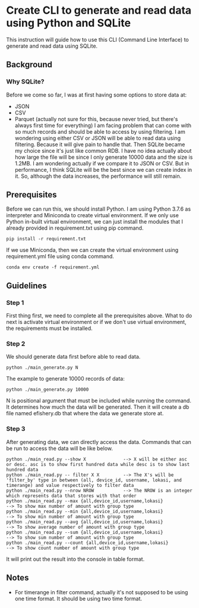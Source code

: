 # Create CLI to generate and read data using Python and SQLite

This instruction will guide how to use this CLI (Command Line Interface) to generate and read data using SQLite.

## Background

### Why SQLite?

Before we come so far, I was at first having some options to store data at:
* JSON
* CSV
* Parquet (actually not sure for this, because never tried, but there's always first time for everything)
I am facing problem that can come with so much records and should be able to access by using filtering. I am wondering using either CSV or JSON will be able to read data using filtering. Because it will give pain to handle that. Then SQLite became my choice since it's just like common RDB. I have no idea actually about how large the file will be since I only generate 10000 data and the size is 1.2MB. I am wondering actually if we compare it to JSON or CSV. But in performance, I think SQLite will be the best since we can create index in it. So, although the data increases, the performance will still remain.

## Prerequisites

Before we can run this, we should install Python. I am using Python 3.7.6 as interpreter and Miniconda to create virtual environment. If we only use Python in-built virtual environment, we can just install the modules that I already provided in requirement.txt using pip command.

```
pip install -r requirement.txt
```

If we use Miniconda, then we can create the virtual environment using requirement.yml file using conda command.

```
conda env create -f requirement.yml
```

## Guidelines

### Step 1

First thing first, we need to complete all the prerequisites above. What to do next is activate virtual environment or if we don't use virtual environment, the requirements must be installed.

### Step 2

We should generate data first before able to read data.

```
python ./main_generate.py N
```

The example to generate 10000 records of data:

```
python ./main_generate.py 10000
```

N is positional argument that must be included while running the command. It determines how much the data will be generated. Then it will create a db file named efishery.db that where the data we generate store at.

### Step 3

After generating data, we can directly access the data. Commands that can be run to access the data will be like below.

```
python ./main_read.py --show X              --> X will be either asc or desc. asc is to show first hundred data while desc is to show last hundred data
python ./main_read.py -- filter X X         --> The X's will be 'filter_by' type in between (all, device_id, username, lokasi, and timerange) and value respectively to filter data
python ./main_read.py --nrow NROW           --> The NROW is an integer which represents data that stores with that order
python ./main_read.py --max {all,device_id,username,lokasi}           --> To show max number of amount with group type
python ./main_read.py --min {all,device_id,username,lokasi}           --> To show min number of amount with group type
python ./main_read.py --avg {all,device_id,username,lokasi}           --> To show average number of amount with group type
python ./main_read.py --sum {all,device_id,username,lokasi}           --> To show sum number of amount with group type
python ./main_read.py --count {all,device_id,username,lokasi}           --> To show count number of amount with group type
```

It will print out the result into the console in table format.

## Notes

* For timerange in filter command, actually it's not supposed to be using one time format. It should be using two time format.